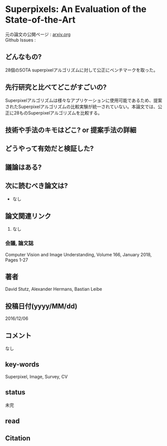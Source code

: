 # Superpixels: An Evaluation of the State-of-the-Art

元の論文の公開ページ : [arxiv.org](https://arxiv.org/abs/1612.01601)  
Github Issues : 

## どんなもの?
28個のSOTA superpixelアルゴリズムに対して公正にベンチマークを取った。

## 先行研究と比べてどこがすごいの?
Superpixelアルゴリズムは様々なアプリケーションに使用可能であるため、提案されたSuperpixelアルゴリズムの比較実験が統一されていない。本論文では、公正に28ものSuperpixelアルゴリズムを比較する。

## 技術や手法のキモはどこ? or 提案手法の詳細

## どうやって有効だと検証した?

## 議論はある?

## 次に読むべき論文は?
- なし

## 論文関連リンク
1. なし

### 会議, 論文誌
Computer Vision and Image Understanding, Volume 166, January 2018, Pages 1-27

## 著者
David Stutz, Alexander Hermans, Bastian Leibe

## 投稿日付(yyyy/MM/dd)
2016/12/06

## コメント
なし

## key-words
Superpixel, Image, Survey, CV

## status
未完

## read

## Citation
